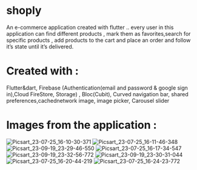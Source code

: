 # shoply

An e-commerce application created with flutter .. every user in this application can find different products , mark them as favorites,search for specific products , add products to the cart and place an order and follow it’s state until it’s delivered.

# Created with :
Flutter&dart, Firebase (Authentication(email and password & google sign in),Cloud FireStore, Storage) , Bloc(Cubit), Curved navigation bar, shared preferences,cachednetwork image, image picker, Carousel slider

# Images from the application :

![Picsart_23-07-25_16-10-30-371](https://github.com/AhmedHWally/shoply/assets/127450087/4c17aaa4-aeff-47fd-81ab-8b96157a0529)
![Picsart_23-07-25_16-11-46-348](https://github.com/AhmedHWally/shoply/assets/127450087/117d97e0-bcc8-4a00-ac3d-69f984fd3c86)
![Picsart_23-09-19_23-29-46-550](https://github.com/AhmedHWally/shoply/assets/127450087/8cfe97ee-3dea-427c-a960-948047114933)
![Picsart_23-07-25_16-17-34-547](https://github.com/AhmedHWally/shoply/assets/127450087/a1d9db31-8bb2-4936-a1ba-36541c394555)
![Picsart_23-09-19_23-32-56-772](https://github.com/AhmedHWally/shoply/assets/127450087/ba5953ba-51ac-4dc6-82df-b9a104221ffc)
![Picsart_23-09-19_23-30-31-044](https://github.com/AhmedHWally/shoply/assets/127450087/9489884b-9fcf-458e-9a43-520dd32c3ec7)
![Picsart_23-07-25_16-20-44-219](https://github.com/AhmedHWally/shoply/assets/127450087/a8bd1cf9-93e0-4cdb-8696-0fd222ffbd74)
![Picsart_23-07-25_16-24-23-772](https://github.com/AhmedHWally/shoply/assets/127450087/9e545ed4-161a-41b7-97c0-c01e7adb6941)

